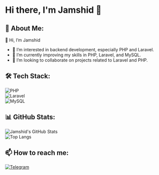 # Hi there, I'm Jamshid 👋  

## 🚀 About Me:  
👋 Hi, I’m Jamshid  
- 👀 I’m interested in backend development, especially PHP and Laravel.  
- 🌱 I’m currently improving my skills in PHP, Laravel, and MySQL.  
- 👾 I’m looking to collaborate on projects related to Laravel and PHP.  


## 🛠 Tech Stack:  
![PHP](https://img.shields.io/badge/PHP-777BB4?style=for-the-badge&logo=php&logoColor=white)  
![Laravel](https://img.shields.io/badge/Laravel-FF2D20?style=for-the-badge&logo=laravel&logoColor=white)  
![MySQL](https://img.shields.io/badge/MySQL-4479A1?style=for-the-badge&logo=mysql&logoColor=white)  

## 📊 GitHub Stats:  
![Jamshid's GitHub Stats](https://github-readme-stats.vercel.app/api?username=JAMSHID771&show_icons=true&theme=dark)  
![Top Langs](https://github-readme-stats.vercel.app/api/top-langs/?username=JAMSHID771&layout=compact&theme=dark)  

## 📫 How to reach me:  
[![Telegram](https://img.shields.io/badge/Telegram-2CA5E0?style=for-the-badge&logo=telegram&logoColor=white)](https://t.me/Vasto_7)  
